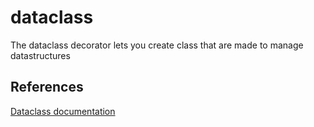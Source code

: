 # dataclass
The dataclass decorator lets you create class that are made to manage datastructures

## References
[Dataclass documentation](https://docs.python.org/3/library/dataclasses.html)
